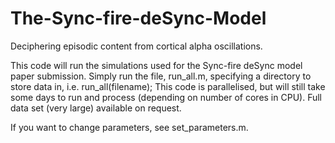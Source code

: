 # The-Sync-fire-deSync-Model

Deciphering episodic content from cortical alpha oscillations.

This code will run the simulations used for the Sync-fire deSync model paper submission. 
Simply run the file, run_all.m, specifying a directory to store data in, i.e. run_all(filename);
This code is parallelised, but will still take some days to run and process (depending on number of cores in CPU). Full data set (very large) available on request. 

If you want to change parameters, see set_parameters.m.
